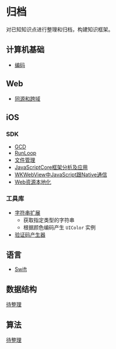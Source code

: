 # 归档
对已知知识点进行整理和归档，构建知识框架。

## 计算机基础

- [编码](Basics/Encoding.md)

## Web

- [同源和跨域](Web/Origin.md)

## iOS

### SDK

- [GCD](IOS/GCD.md)
- [RunLoop](IOS/Runloop.md)
- [文件管理](IOS/FileManager.md)
- [JavaScriptCore框架分析及应用](IOS/JSCore.md)
- [WKWebView中JavaScript跟Native通信](IOS/JSInteraction.md)
- [Web资源本地化](IOS/WebLocalized.md)

### 工具库

- [字符串扩展](Tools/StringExtension.swift)
	- 获取指定类型的字符串
	- 根据颜色编码产生 `UIColor` 实例
- [验证码产生器](Tools/CaptchaView.swift)

## 语言

- [Swift](Language/Swift.md)


## 数据结构

[待整理](DataStruct/README.md)

## 算法

[待整理](Algorithm/README.md)
